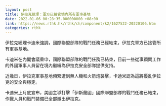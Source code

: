 ```yaml
---
layout: post
title: 伊拉克總理：軍方已接管境內所有軍事基地
date: 2022-01-06 00:28:35.000000000 +08:00
link: https://news.rthk.hk/rthk/ch/component/k2/1627522-20220106.htm
categories: rthk
---
```


伊拉克總理卡迪米強調，國際聯盟部隊的戰鬥任務已經結束，伊拉克軍方已接管所有軍事基地。

卡迪米在內閣會議重申，國際聯盟部隊的戰鬥任務已結束，目前一些從事顧問工作的外國軍事人員留在境內繼續為伊拉克安全部隊提供支持。

近幾日，伊拉克軍事基地頻繁遭到無人機和火箭炮襲擊，卡迪米認為這將擾亂伊拉克的安全與穩定。

卡迪米上月底宣布，美國主導打擊「伊斯蘭國」國際聯盟部隊的戰鬥任務已結束，作戰人員和戰鬥裝備已全部撤出伊拉克。
